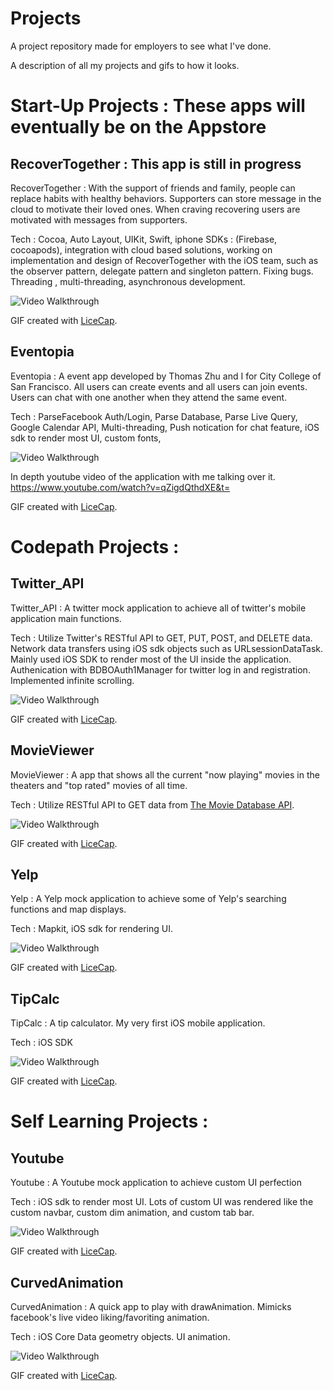 # Projects
A project repository made for employers to see what I've done.

A description of all my projects and gifs to how it looks.

# Start-Up Projects : These apps will eventually be on the Appstore

## RecoverTogether : This app is still in progress
RecoverTogether : With the support of friends and family, people can replace habits with healthy behaviors.  Supporters can store message in the cloud to motivate their loved ones.  When craving recovering users are motivated with messages from supporters. 

Tech : Cocoa, Auto Layout, UIKit, Swift, iphone SDKs : (Firebase, cocoapods), integration with cloud based solutions, working on implementation and design of RecoverTogether with the iOS team, such as the observer pattern, delegate pattern and singleton pattern. Fixing bugs. Threading , multi-threading, asynchronous development.

<img src='https://media.giphy.com/media/3ov9jYbVeRiP7n4UF2/giphy.gif' title='Video Walkthrough' width='' alt='Video Walkthrough' />

GIF created with [LiceCap](http://www.cockos.com/licecap/).

## Eventopia
Eventopia : A event app developed by Thomas Zhu and I for City College of San Francisco. All users can create events and all users can join events. Users can chat with one another when they attend the same event.

Tech : ParseFacebook Auth/Login, Parse Database, Parse Live Query, Google Calendar API, Multi-threading, Push notication for chat feature, iOS sdk to render most UI, custom fonts, 

<img src='https://media.giphy.com/media/3ohhwm5bgGTgFoYS0E/giphy.gif' title='Video Walkthrough' width='' alt='Video Walkthrough' />

In depth youtube video of the application with me talking over it.
https://www.youtube.com/watch?v=qZigdQthdXE&t=

GIF created with [LiceCap](http://www.cockos.com/licecap/).

# Codepath Projects :

## Twitter_API
Twitter_API : A twitter mock application to achieve all of twitter's mobile application main functions.

Tech : Utilize Twitter's RESTful API to GET, PUT, POST, and DELETE data. Network data transfers using iOS sdk objects such as URLsessionDataTask. Mainly used iOS SDK to render most of the UI inside the application. Authenication with BDBOAuth1Manager for twitter log in and registration. Implemented infinite scrolling.

<img src='http://imgur.com/WqqwkbK.gif' title='Video Walkthrough' width='' alt='Video Walkthrough' />

GIF created with [LiceCap](http://www.cockos.com/licecap/).

## MovieViewer
MovieViewer : A app that shows all the current "now playing" movies in the theaters and "top rated" movies of all time.

Tech : Utilize RESTful API to GET data from [The Movie Database API](http://docs.themoviedb.apiary.io/#).

<img src='https://media.giphy.com/media/xT9IgynwAnx5G3NVNm/giphy.gif' title='Video Walkthrough' width='' alt='Video Walkthrough' />

GIF created with [LiceCap](http://www.cockos.com/licecap/).

## Yelp
Yelp : A Yelp mock application to achieve some of Yelp's searching functions and map displays.

Tech : Mapkit, iOS sdk for rendering UI. 

<img src='http://imgur.com/xdDXNZ9.gif' title='Video Walkthrough' width='' alt='Video Walkthrough' />

GIF created with [LiceCap](http://www.cockos.com/licecap/).

## TipCalc
TipCalc : A tip calculator. My very first iOS mobile application.

Tech : iOS SDK

<img src='http://imgur.com/fAQEM0h.gif' title='Video Walkthrough' width='' alt='Video Walkthrough' />

GIF created with [LiceCap](http://www.cockos.com/licecap/).

# Self Learning Projects :

## Youtube
Youtube : A Youtube mock application to achieve custom UI perfection

Tech : iOS sdk to render most UI. Lots of custom UI was rendered like the custom navbar, custom dim animation, and custom tab bar.

<img src='https://media.giphy.com/media/3ov9jHYZ7j3E0Hdg40/giphy.gif' title='Video Walkthrough' width='' alt='Video Walkthrough' />

GIF created with [LiceCap](http://www.cockos.com/licecap/).

## CurvedAnimation
CurvedAnimation : A quick app to play with drawAnimation. Mimicks facebook's live video liking/favoriting animation.

Tech : iOS Core Data geometry objects. UI animation.

<img src='https://media.giphy.com/media/l0IsHWwmLT5fpWRLG/giphy.gif' title='Video Walkthrough' width='' alt='Video Walkthrough' />

GIF created with [LiceCap](http://www.cockos.com/licecap/).


